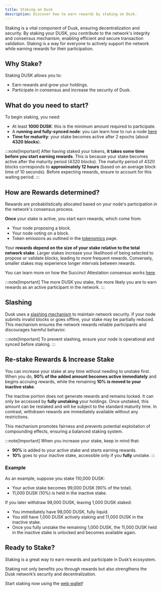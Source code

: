 ```yaml
---
title: Staking on Dusk
description: Discover how to earn rewards by staking on Dusk.
---
```


Staking is a vital component of Dusk, ensuring decentralization and security.
By staking your DUSK, you contribute to the network's integrity and consensus mechanism, enabling efficient and secure transaction validation. Staking is a way for everyone to actively support the network while earning rewards for their participation.

## Why Stake?

Staking DUSK allows you to:

- Earn rewards and grow your holdings.
- Participate in consensus and increase the security of Dusk.

## What do you need to start?
To begin staking, you need:

- At least **1000 DUSK**: this is the minimum amount required to participate.
- A **running and fully-synced node**: you can learn how to run a node [here](/operator/provisioner/)
- **Time for maturity**: your stake becomes active after 2 epochs (about **4320 blocks**).


:::note[Important]
After having staked your tokens, **it takes some time before you start earning rewards**. This is because your stake becomes active after the maturity period (4320 blocks). The maturity period of 4320 blocks corresponds to **approximately 12 hours** (based on an average block time of 10 seconds). Before expecting rewards, ensure to account for this waiting period.
:::


## How are Rewards determined?

Rewards are probabilistically allocated based on your node's participation in the network's consensus process.

**Once** your stake is active, you start earn rewards, which come from:

- Your node proposing a block.
- Your node voting on a block.
- Token emissions as outlined in the [tokenomics](/learn/tokenomics#token-emission) page.

Your **rewards depend on the size of your stake relative to the total network stake**. Larger stakes increase your likelihood of being selected to propose or validate blocks, leading to more frequent rewards. Conversely, smaller stakes may experience longer intervals between rewards.

You can learn more on how the Succinct Attestation consensus works [here](/learn/deep-dive/succinct-attestation).

:::note[Important]
The more DUSK you stake, the more likely you are to earn rewards as an active participant in the network.
:::

## Slashing

Dusk uses a [slashing mechanism](/learn/deep-dive/slashing) to maintain network security. If your node submits invalid blocks or goes offline, your stake may be partially reduced. This mechanism ensures the network rewards reliable participants and discourages harmful behavior.

:::note[Important]
To prevent slashing, ensure your node is operational and synced before staking.
:::

## Re-stake Rewards & Increase Stake
You can increase your stake at any time without needing to unstake first. When you do, **90% of the added amount becomes active immediately** and begins accruing rewards, while the remaining **10% is moved to your inactive stake**.

The inactive portion does not generate rewards and remains locked. It can only be accessed by **fully unstaking** your holdings. Once unstaked, this amount can be restaked and will be subject to the standard maturity time. In contrast, withdrawn rewards are immediately available without any restrictions.

This mechanism promotes fairness and prevents potential exploitation of compounding effects, ensuring a balanced staking system.

:::note[Important]
When you increase your stake, keep in mind that:
- **90%** is added to your active stake and starts earning rewards.
- **10%** goes to your inactive stake, accessible only if you **fully** unstake.
:::

### Example
As an example, suppose you stake 110,000 DUSK:
- Your active stake becomes 99,000 DUSK (90% of the total).
- 11,000 DUSK (10%) is held in the inactive stake.

If you later withdraw 98,000 DUSK, leaving 1,000 DUSK staked:
- You immediately have 98,000 DUSK, fully liquid.
- You still have 1,000 DUSK actively staking and 11,000 DUSK in the inactive stake.
- Once you fully unstake the remaining 1,000 DUSK, the 11,000 DUSK held in the inactive stake is unlocked and becomes available again.


## Ready to Stake?

Staking is a great way to earn rewards and participate in Dusk’s ecosystem.

Staking not only benefits you through rewards but also strengthens the Dusk network’s security and decentralization.

Start staking now using the [web wallet](https://apps.dusk.network/wallet/setup/)!
